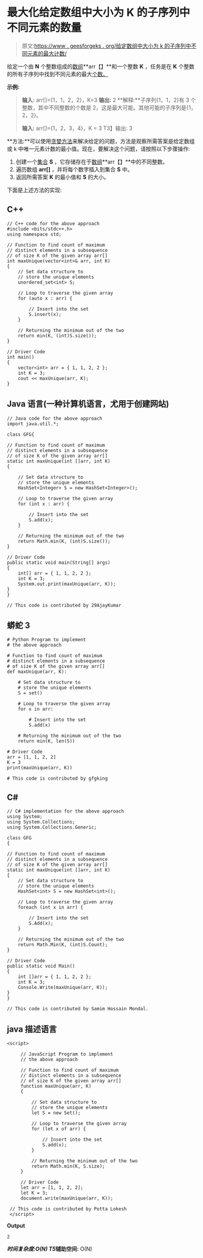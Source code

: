 # 最大化给定数组中大小为 K 的子序列中不同元素的数量

> 原文:[https://www . geesforgeks . org/给定数组中大小为 k 的子序列中不同元素的最大计数/](https://www.geeksforgeeks.org/maximize-count-of-distinct-elements-in-a-subsequence-of-size-k-in-given-array/)

给定一个由 **N** 个整数组成的[数组](https://www.geeksforgeeks.org/introduction-to-arrays/)**arr【】**和一个整数 **K** ，任务是在 **K** 个整数的所有子序列中找到不同元素的最大[个数。](https://www.geeksforgeeks.org/count-distinct-elements-in-an-array/)

**示例:**

> **输入:** arr[]={1，1，2，2}，K=3
> **输出:** 2
> **解释:**子序列{1，1，2}有 3 个整数，其中不同整数的个数是 2，这是最大可能。其他可能的子序列是{1，2，2}。
> 
> **输入:** arr[]={1，2，3，4}，K = 3
> T3】输出: 3

**方法:**可以使用[贪婪方法](https://www.geeksforgeeks.org/greedy-algorithms/)来解决给定的问题，方法是观察所需答案是给定数组或 k 中唯一元素计数的最小值。现在，要解决这个问题，请按照以下步骤操作:

1.  创建一个[集合](https://www.geeksforgeeks.org/set-in-cpp-stl/) **S** ，它存储存在于[数组](https://www.geeksforgeeks.org/array-data-structure/)**arr【】**中的不同整数。
2.  遍历数组 **arr[]** ，并将每个数字插入到集合 **S** 中。
3.  返回所需答案 **K** 的最小值和 **S** 的大小。

下面是上述方法的实现:

## C++

```
// C++ code for the above approach
#include <bits/stdc++.h>
using namespace std;

// Function to find count of maximum
// distinct elements in a subsequence
// of size K of the given array arr[]
int maxUnique(vector<int>& arr, int K)
{
    // Set data structure to
    // store the unique elements
    unordered_set<int> S;

    // Loop to traverse the given array
    for (auto x : arr) {

        // Insert into the set
        S.insert(x);
    }

    // Returning the minimum out of the two
    return min(K, (int)S.size());
}

// Driver Code
int main()
{
    vector<int> arr = { 1, 1, 2, 2 };
    int K = 3;
    cout << maxUnique(arr, K);
}
```

## Java 语言(一种计算机语言，尤用于创建网站)

```
// Java code for the above approach
import java.util.*;

class GFG{

// Function to find count of maximum
// distinct elements in a subsequence
// of size K of the given array arr[]
static int maxUnique(int []arr, int K)
{

    // Set data structure to
    // store the unique elements
    HashSet<Integer> S = new HashSet<Integer>();

    // Loop to traverse the given array
    for (int x : arr) {

        // Insert into the set
        S.add(x);
    }

    // Returning the minimum out of the two
    return Math.min(K, (int)S.size());
}

// Driver Code
public static void main(String[] args)
{
    int[] arr = { 1, 1, 2, 2 };
    int K = 3;
    System.out.print(maxUnique(arr, K));
}
}

// This code is contributed by 29AjayKumar
```

## 蟒蛇 3

```
# Python Program to implement
# the above approach

# Function to find count of maximum
# distinct elements in a subsequence
# of size K of the given array arr[]
def maxUnique(arr, K):

    # Set data structure to
    # store the unique elements
    S = set()

    # Loop to traverse the given array
    for x in arr:

        # Insert into the set
        S.add(x)

    # Returning the minimum out of the two
    return min(K, len(S))

# Driver Code
arr = [1, 1, 2, 2]
K = 3
print(maxUnique(arr, K))

# This code is contributed by gfgking
```

## C#

```
// C# implementation for the above approach
using System;
using System.Collections;
using System.Collections.Generic;

class GFG
{

// Function to find count of maximum
// distinct elements in a subsequence
// of size K of the given array arr[]
static int maxUnique(int []arr, int K)
{
    // Set data structure to
    // store the unique elements
    HashSet<int> S = new HashSet<int>();

    // Loop to traverse the given array
    foreach (int x in arr) {

        // Insert into the set
        S.Add(x);
    }

    // Returning the minimum out of the two
    return Math.Min(K, (int)S.Count);
}

// Driver Code
public static void Main()
{
    int []arr = { 1, 1, 2, 2 };
    int K = 3;
    Console.Write(maxUnique(arr, K));
}
}

// This code is contributed by Samim Hossain Mondal.
```

## java 描述语言

```
<script>

     // JavaScript Program to implement
     // the above approach

     // Function to find count of maximum
     // distinct elements in a subsequence
     // of size K of the given array arr[]
     function maxUnique(arr, K)
     {

         // Set data structure to
         // store the unique elements
         let S = new Set();

         // Loop to traverse the given array
         for (let x of arr) {

             // Insert into the set
             S.add(x);
         }

         // Returning the minimum out of the two
         return Math.min(K, S.size);
     }

     // Driver Code
     let arr = [1, 1, 2, 2];
     let K = 3;
     document.write(maxUnique(arr, K));

 // This code is contributed by Potta Lokesh
 </script>
```

**Output**

```
2
```

***时间复杂度:**O(N)*
T5**辅助空间:** O(N)